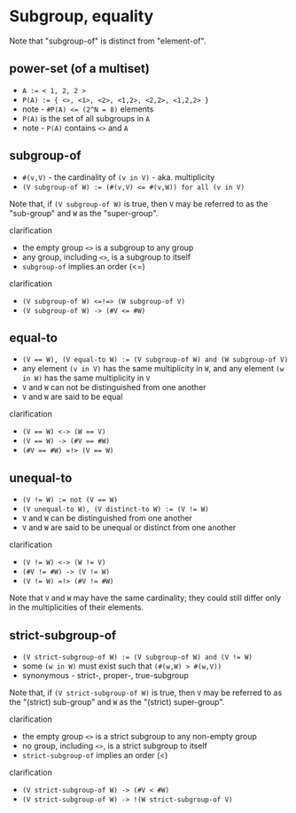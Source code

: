 
<!-- ======================================================================= -->
# Subgroup, equality

Note that "subgroup-of" is distinct from "element-of".

<!-- ======================================================================= -->
## power-set (of a multiset)

* `A := < 1, 2, 2 >`
* `P(A) := { <>, <1>, <2>, <1,2>, <2,2>, <1,2,2> }`
* note - `#P(A) <= (2^N = 8)` elements
* `P(A)` is the set of all subgroups in `A`
* note - `P(A)` contains `<>` and `A`

<!-- ======================================================================= -->
## subgroup-of

* `#(v,V)` - the cardinality of `(v in V)` - aka. multiplicity
* `(V subgroup-of W) := (#(v,V) <= #(v,W)) for all (v in V)`

Note that, if `(V subgroup-of W)` is true,
then `V` may be referred to as the "sub-group"
and `W` as the "super-group".

clarification

* the empty group `<>` is a subgroup to any group
* any group, including `<>`, is a subgroup to itself
* `subgroup-of` implies an order (<=)

clarification

* `(V subgroup-of W) <=!=> (W subgroup-of V)`
* `(V subgroup-of W) -> (#V <= #W)`

<!-- ======================================================================= -->
## equal-to

* `(V == W), (V equal-to W) := (V subgroup-of W) and (W subgroup-of V)`
* any element `(v in V)` has the same multiplicity in `W`, and
  any element `(w in W)` has the same multiplicity in `V`
* `V` and `W` can not be distinguished from one another
* `V` and `W` are said to be equal

clarification

* `(V == W) <-> (W == V)`
* `(V == W) -> (#V == #W)`
* `(#V == #W) =!> (V == W)`

<!-- ======================================================================= -->
## unequal-to

* `(V != W) := not (V == W)`
* `(V unequal-to W), (V distinct-to W) := (V != W)`
* `V` and `W` can be distinguished from one another
* `V` and `W` are said to be unequal or distinct from one another

clarification

* `(V != W) <-> (W != V)`
* `(#V != #W) -> (V != W)`
* `(V != W) =!> (#V != #W)`

Note that `V` and `W` may have the same cardinality;
they could still differ only in the multiplicities of their elements.

<!-- ======================================================================= -->
## strict-subgroup-of

* `(V strict-subgroup-of W) := (V subgroup-of W) and (V != W)`
* some `(w in W)` must exist such that `(#(w,W) > #(w,V))`
* synonymous - strict-, proper-, true-subgroup

Note that, if `(V strict-subgroup-of W)` is true,
then `V` may be referred to as the "(strict) sub-group"
and `W` as the "(strict) super-group".

clarification

* the empty group `<>` is a strict subgroup to any non-empty group
* no group, including `<>`, is a strict subgroup to itself
* `strict-subgroup-of` implies an order (<)

clarification

* `(V strict-subgroup-of W) -> (#V < #W)`
* `(V strict-subgroup-of W) -> !(W strict-subgroup-of V)`
